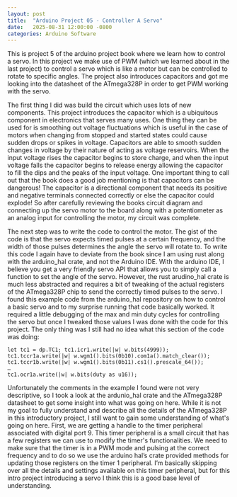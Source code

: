 ```yaml
---
layout: post
title:  "Arduino Project 05 - Controller A Servo"
date:   2025-08-31 12:00:00 -0800
categories: Arduino Software
---
```


This is project 5 of the arduino project book where we learn how to control a servo. In this project we make use of PWM (which we learned about in the last project) to control a servo which is like a motor but can be controlled to rotate to specific angles. The project also introduces capacitors and got me looking into the datasheet of the ATmega328P in order to get PWM working with the servo. 

The first thing I did was build the circuit which uses lots of new components. This project introduces the capacitor which is a ubiquitous component in electronics that serves many uses. One thing they can be used for is smoothing out voltage fluctuations which is useful in the case of motors when changing from stopped and started states could cause sudden drops or spikes in voltage. Capacitors are able to smooth sudden changes in voltage by their nature of acting as voltage reservoirs. When the input voltage rises the capacitor begins to store charge, and when the input voltage falls the capacitor begins to release energy allowing the capacitor to fill the dips and the peaks of the input voltage. One important thing to call out that the book does a good job mentioning is that capacitors can be dangerous! The capacitor is a directional component that needs its positive and negative terminals connected correctly or else the capacitor could explode! So after carefully reviewing the books circuit diagram and connecting up the servo motor to the board along with a potentiometer as an analog input for controlling the motor, my circuit was complete.

The next step was to write the code to control the motor. The gist of the code is that the servo expects timed pulses at a certain frequency, and the width of those pulses determines the angle the servo will rotate to. To write this code I again have to deviate from the book since I am using rust along with the arduino_hal crate, and not the Arduino IDE. With the arduino IDE, I believe you get a very friendly servo API that allows you to simply call a function to set the angle of the servo. However, the rust arudino_hal crate is much less abstracted and requires a bit of tweaking of the actual registers of the ATmega328P chip to send the correctly timed pulses to the servo. I found this example code from the arduino_hal repository on how to control a basic servo and to my surprise running that code basically worked. It required a little debugging of the max and min duty cycles for controlling the servo but once I tweaked those values I was done with the code for this project. The only thing was I still had no idea what this section of the code was doing:

```
let tc1 = dp.TC1; tc1.icr1.write(|w| w.bits(4999)); 
tc1.tccr1a.write(|w| w.wgm1().bits(0b10).com1a().match_clear()); 
tc1.tccr1b.write(|w| w.wgm1().bits(0b11).cs1().prescale_64());
…
tc1.ocr1a.write(|w| w.bits(duty as u16));
```

Unfortunately the comments in the example I found were not very descriptive, so I took a look at the ardunio_hal crate and the ATmega328P datasheet to get some insight into what was going on here. 
While it is not my goal to fully understand and describe all the details of the ATmega328P in this introductory project, I still want to gain some understanding of what's going on here. First, we are getting a handle to the timer peripheral associated with digital port 9. This timer peripheral is a small circuit that has a few registers we can use to modify the timer's functionalities. We need to make sure that the timer is in a PWM mode and pulsing at the correct frequency and to do so we use the arduino hal’s crate provided methods for updating those registers on the timer 1 peripheral. I’m basically skipping over all the details and settings available on this timer peripheral, but for this intro project introducing a servo I think this is a good base level of understanding.
